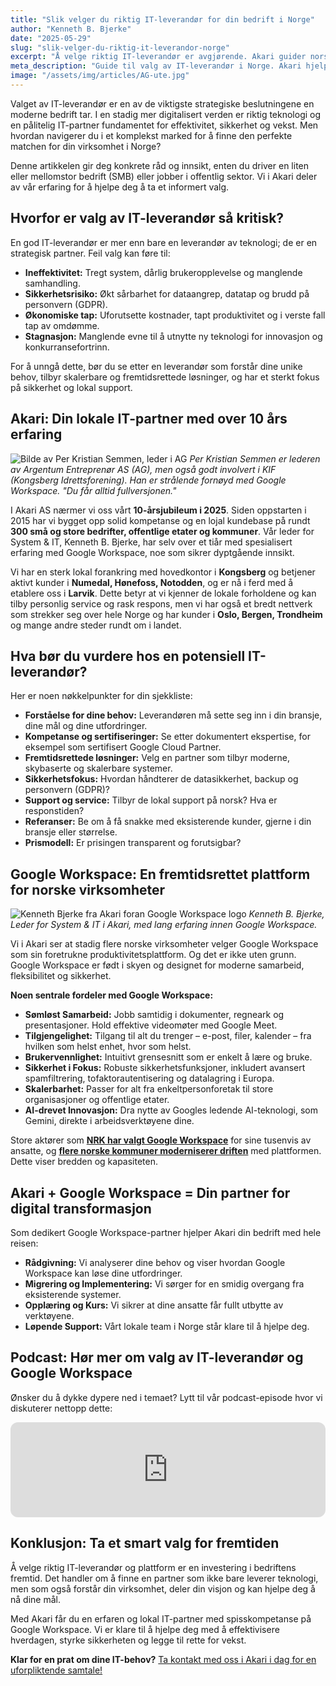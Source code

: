 ```yaml
---
title: "Slik velger du riktig IT-leverandør for din bedrift i Norge"
author: "Kenneth B. Bjerke"
date: "2025-05-29"
slug: "slik-velger-du-riktig-it-leverandor-norge"
excerpt: "Å velge riktig IT-leverandør er avgjørende. Akari guider norske SMB-er og offentlige virksomheter gjennom prosessen, og viser hvorfor Google Workspace er et smart valg. Få tips fra vår 10-årige erfaring."
meta_description: "Guide til valg av IT-leverandør i Norge. Akari hjelper SMB og offentlig sektor med IT-løsninger som Google Workspace. Lokal ekspertise og support."
image: "/assets/img/articles/AG-ute.jpg"
---
```


Valget av IT-leverandør er en av de viktigste strategiske beslutningene en moderne bedrift tar. I en stadig mer digitalisert verden er riktig teknologi og en pålitelig IT-partner fundamentet for effektivitet, sikkerhet og vekst. Men hvordan navigerer du i et komplekst marked for å finne den perfekte matchen for din virksomhet i Norge?

Denne artikkelen gir deg konkrete råd og innsikt, enten du driver en liten eller mellomstor bedrift (SMB) eller jobber i offentlig sektor. Vi i Akari deler av vår erfaring for å hjelpe deg å ta et informert valg.

## Hvorfor er valg av IT-leverandør så kritisk?

En god IT-leverandør er mer enn bare en leverandør av teknologi; de er en strategisk partner. Feil valg kan føre til:

* **Ineffektivitet:** Tregt system, dårlig brukeropplevelse og manglende samhandling.
* **Sikkerhetsrisiko:** Økt sårbarhet for dataangrep, datatap og brudd på personvern (GDPR).
* **Økonomiske tap:** Uforutsette kostnader, tapt produktivitet og i verste fall tap av omdømme.
* **Stagnasjon:** Manglende evne til å utnytte ny teknologi for innovasjon og konkurransefortrinn.

For å unngå dette, bør du se etter en leverandør som forstår dine unike behov, tilbyr skalerbare og fremtidsrettede løsninger, og har et sterkt fokus på sikkerhet og lokal support.

## Akari: Din lokale IT-partner med over 10 års erfaring

![Bilde av Per Kristian Semmen, leder i AG](/assets/img/articles/Per_Kristian_Semmen.jpg)
*Per Kristian Semmen er lederen av Argentum Entreprenør AS (AG), men også godt involvert i KIF (Kongsberg Idrettsforening). Han er strålende fornøyd med Google Workspace. "Du får alltid fullversjonen."*

I Akari AS nærmer vi oss vårt **10-årsjubileum i 2025**. Siden oppstarten i 2015 har vi bygget opp solid kompetanse og en lojal kundebase på rundt **300 små og store bedrifter, offentlige etater og kommuner**. Vår leder for System & IT, Kenneth B. Bjerke, har selv over et tiår med spesialisert erfaring med Google Workspace, noe som sikrer dyptgående innsikt.

Vi har en sterk lokal forankring med hovedkontor i **Kongsberg** og betjener aktivt kunder i **Numedal, Hønefoss, Notodden**, og er nå i ferd med å etablere oss i **Larvik**. Dette betyr at vi kjenner de lokale forholdene og kan tilby personlig service og rask respons, men vi har også et bredt nettverk som strekker seg over hele Norge og har kunder i **Oslo, Bergen, Trondheim** og mange andre steder rundt om i landet.

## Hva bør du vurdere hos en potensiell IT-leverandør?

Her er noen nøkkelpunkter for din sjekkliste:

* **Forståelse for dine behov:** Leverandøren må sette seg inn i din bransje, dine mål og dine utfordringer.
* **Kompetanse og sertifiseringer:** Se etter dokumentert ekspertise, for eksempel som sertifisert Google Cloud Partner.
* **Fremtidsrettede løsninger:** Velg en partner som tilbyr moderne, skybaserte og skalerbare systemer.
* **Sikkerhetsfokus:** Hvordan håndterer de datasikkerhet, backup og personvern (GDPR)?
* **Support og service:** Tilbyr de lokal support på norsk? Hva er responstiden?
* **Referanser:** Be om å få snakke med eksisterende kunder, gjerne i din bransje eller størrelse.
* **Prismodell:** Er prisingen transparent og forutsigbar?

## Google Workspace: En fremtidsrettet plattform for norske virksomheter

![Kenneth Bjerke fra Akari foran Google Workspace logo](/assets/img/articles/Kenneth_Google_Workspace-6.jpg)
*Kenneth B. Bjerke, Leder for System & IT i Akari, med lang erfaring innen Google Workspace.*

Vi i Akari ser at stadig flere norske virksomheter velger Google Workspace som sin foretrukne produktivitetsplattform. Og det er ikke uten grunn. Google Workspace er født i skyen og designet for moderne samarbeid, fleksibilitet og sikkerhet.

**Noen sentrale fordeler med Google Workspace:**

* **Sømløst Samarbeid:** Jobb samtidig i dokumenter, regneark og presentasjoner. Hold effektive videomøter med Google Meet.
* **Tilgjengelighet:** Tilgang til alt du trenger – e-post, filer, kalender – fra hvilken som helst enhet, hvor som helst.
* **Brukervennlighet:** Intuitivt grensesnitt som er enkelt å lære og bruke.
* **Sikkerhet i Fokus:** Robuste sikkerhetsfunksjoner, inkludert avansert spamfiltrering, tofaktorautentisering og datalagring i Europa.
* **Skalerbarhet:** Passer for alt fra enkeltpersonforetak til store organisasjoner og offentlige etater.
* **AI-drevet Innovasjon:** Dra nytte av Googles ledende AI-teknologi, som Gemini, direkte i arbeidsverktøyene dine.

Store aktører som **[NRK har valgt Google Workspace](https://googleworkspace.akari.no/artikler/nrk-velger-google-workspace/)** for sine tusenvis av ansatte, og **[flere norske kommuner moderniserer driften](https://googleworkspace.akari.no/artikler/google-workspace-kommuner-offentlig-sektor/)** med plattformen. Dette viser bredden og kapasiteten.

## Akari + Google Workspace = Din partner for digital transformasjon

Som dedikert Google Workspace-partner hjelper Akari din bedrift med hele reisen:

* **Rådgivning:** Vi analyserer dine behov og viser hvordan Google Workspace kan løse dine utfordringer.
* **Migrering og Implementering:** Vi sørger for en smidig overgang fra eksisterende systemer.
* **Opplæring og Kurs:** Vi sikrer at dine ansatte får fullt utbytte av verktøyene.
* **Løpende Support:** Vårt lokale team i Norge står klare til å hjelpe deg.

## Podcast: Hør mer om valg av IT-leverandør og Google Workspace

Ønsker du å dykke dypere ned i temaet? Lytt til vår podcast-episode hvor vi diskuterer nettopp dette:

<iframe style="border-radius:12px" src="https://open.spotify.com/embed/episode/2GHDCvvOF5jid0GATekjP1?utm_source=generator" width="100%" height="152" frameBorder="0" allowfullscreen="" allow="autoplay; clipboard-write; encrypted-media; fullscreen; picture-in-picture" loading="lazy"></iframe>

## Konklusjon: Ta et smart valg for fremtiden

Å velge riktig IT-leverandør og plattform er en investering i bedriftens fremtid. Det handler om å finne en partner som ikke bare leverer teknologi, men som også forstår din virksomhet, deler din visjon og kan hjelpe deg å nå dine mål.

Med Akari får du en erfaren og lokal IT-partner med spisskompetanse på Google Workspace. Vi er klare til å hjelpe deg med å effektivisere hverdagen, styrke sikkerheten og legge til rette for vekst.

**Klar for en prat om dine IT-behov?** [Ta kontakt med oss i Akari i dag for en uforpliktende samtale!](/kontakt)
